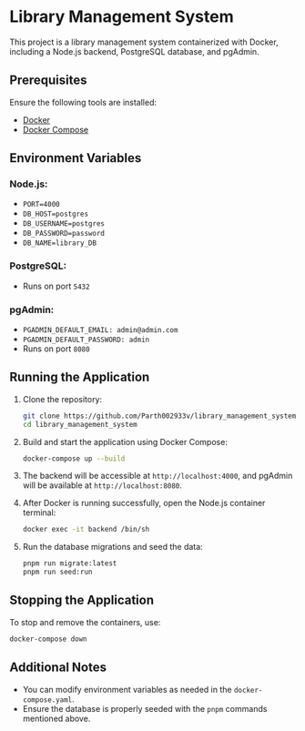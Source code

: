 # Library Management System

This project is a library management system containerized with Docker, including a Node.js backend, PostgreSQL database, and pgAdmin.

## Prerequisites

Ensure the following tools are installed:
- [Docker](https://www.docker.com/get-started)
- [Docker Compose](https://docs.docker.com/compose/install/)

## Environment Variables

### Node.js:
- `PORT=4000`
- `DB_HOST=postgres`
- `DB_USERNAME=postgres`
- `DB_PASSWORD=password`
- `DB_NAME=library_DB`

### PostgreSQL:
- Runs on port `5432`

### pgAdmin:
- `PGADMIN_DEFAULT_EMAIL: admin@admin.com`
- `PGADMIN_DEFAULT_PASSWORD: admin`
- Runs on port `8080`

## Running the Application

1. Clone the repository:
   ```bash
   git clone https://github.com/Parth002933v/library_management_system.git
   cd library_management_system
   ```

2. Build and start the application using Docker Compose:
   ```bash
   docker-compose up --build
   ```

3. The backend will be accessible at `http://localhost:4000`, and pgAdmin will be available at `http://localhost:8080`.

4. After Docker is running successfully, open the Node.js container terminal:
   ```bash
   docker exec -it backend /bin/sh
   ```

5. Run the database migrations and seed the data:
   ```bash
   pnpm run migrate:latest
   pnpm run seed:run
   ```

## Stopping the Application

To stop and remove the containers, use:
```bash
docker-compose down
```

## Additional Notes

- You can modify environment variables as needed in the `docker-compose.yaml`.
- Ensure the database is properly seeded with the `pnpm` commands mentioned above.
